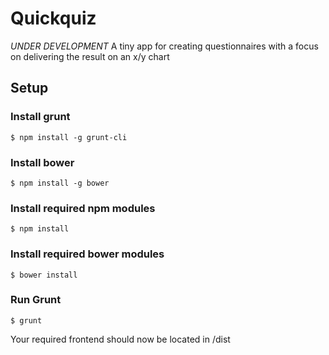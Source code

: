 # Quickquiz
*UNDER DEVELOPMENT* 
A tiny app for creating questionnaires with a focus on delivering the result on an x/y chart

## Setup    

### Install grunt  
    $ npm install -g grunt-cli  

### Install bower
    $ npm install -g bower  

### Install required npm modules
    $ npm install  

### Install required bower modules
    $ bower install

### Run Grunt
    $ grunt

Your required frontend should now be located in /dist
